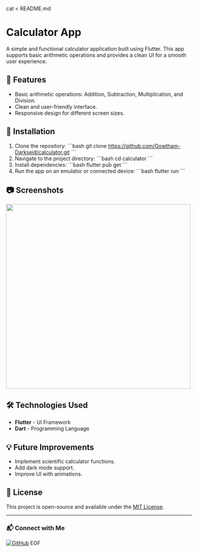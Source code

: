 cat <<EOF > README.md
# Calculator App

A simple and functional calculator application built using Flutter. This app supports basic arithmetic operations and provides a clean UI for a smooth user experience.

## 📌 Features
- Basic arithmetic operations: Addition, Subtraction, Multiplication, and Division.
- Clean and user-friendly interface.
- Responsive design for different screen sizes.

## 🚀 Installation
1. Clone the repository:
   \`\`\`bash
   git clone https://github.com/Gowtham-Darkseid/calculator.git
   \`\`\`
2. Navigate to the project directory:
   \`\`\`bash
   cd calculator
   \`\`\`
3. Install dependencies:
   \`\`\`bash
   flutter pub get
   \`\`\`
4. Run the app on an emulator or connected device:
   \`\`\`bash
   flutter run
   \`\`\`

## 📷 Screenshots
<img src="https://github.com/user-attachments/assets/b5e5f174-73e7-4ae7-8968-99b71044e372" width="500" height="500">

## 🛠 Technologies Used
- **Flutter** - UI Framework
- **Dart** - Programming Language

## 💡 Future Improvements
- Implement scientific calculator functions.
- Add dark mode support.
- Improve UI with animations.

## 📝 License
This project is open-source and available under the [MIT License](LICENSE).

---

### 📬 Connect with Me
[![GitHub](https://img.shields.io/badge/GitHub-@Gowtham--Darkseid-black?style=flat&logo=github)](https://github.com/Gowtham-Darkseid)
EOF

